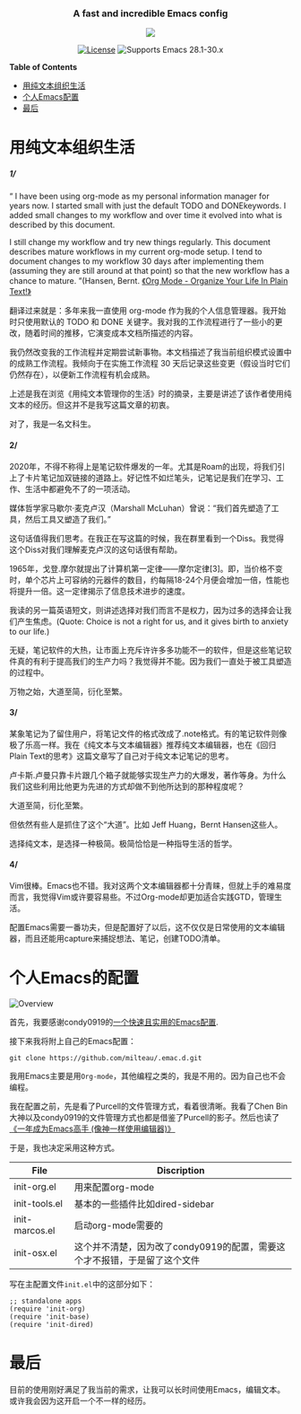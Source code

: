 <h3 align="center">A fast and incredible Emacs config</h3>

<p align="center">
  <img src="https://upload.wikimedia.org/wikipedia/commons/thumb/0/08/EmacsIcon.svg/120px-EmacsIcon.svg.png" />
</p>

<div align="center">
  
[![License](http://img.shields.io/:license-gpl3-blue.svg)](LICENSE)
![Supports Emacs 28.1-30.x](https://img.shields.io/badge/Supports-Emacs_28.1_--_30.x-blueviolet.svg?style=flat-square&logo=GNU%20Emacs&logoColor=white)

</div>

<!-- markdown-toc start - Don't edit this section. Run M-x markdown-toc-refresh-toc -->
**Table of Contents**
- [用纯文本组织生活](#用纯文本组织生活)
- [个人Emacs配置](#个人Emacs配置)
- [最后](#最后)

<!-- markdown-toc end -->

# 用纯文本组织生活

##### 1/

“ I have been using org-mode as my personal information manager for years now.  I started small with just the default TODO and DONEkeywords.  I added small changes to my workflow and over time it evolved into what is described by this document.

I still change my workflow and try new things regularly.  This document describes mature workflows in my current org-mode setup.  I tend to document changes to my workflow 30 days after implementing them (assuming they are still around at that point) so that the new workflow has a chance to mature. ”(Hansen, Bernt. [《Org Mode - Organize Your Life In Plain Text!》](http://doc.norang.ca/org-mode.html#HowToUseThisDocument.)

翻译过来就是：多年来我一直使用 org-mode 作为我的个人信息管理器。我开始时只使用默认的 TODO 和 DONE 关键字。我对我的工作流程进行了一些小的更改，随着时间的推移，它演变成本文档所描述的内容。

我仍然改变我的工作流程并定期尝试新事物。本文档描述了我当前组织模式设置中的成熟工作流程。我倾向于在实施工作流程 30 天后记录这些变更（假设当时它们仍然存在），以便新工作流程有机会成熟。

上述是我在浏览《用纯文本管理你的生活》时的摘录，主要是讲述了该作者使用纯文本的经历。但这并不是我写这篇文章的初衷。

对了，我是一名文科生。

#### 2/

2020年，不得不称得上是笔记软件爆发的一年。尤其是Roam的出现，将我们引上了卡片笔记加双链接的道路上。好记性不如烂笔头，记笔记是我们在学习、工作、生活中都避免不了的一项活动。

媒体哲学家马歇尔·麦克卢汉（Marshall McLuhan）曾说：“我们首先塑造了工具，然后工具又塑造了我们。”

这句话值得我们思考。在我正在写这篇的时候，我在群里看到一个Diss。我觉得这个Diss对我们理解麦克卢汉的这句话很有帮助。

1965年，戈登.摩尔就提出了计算机第一定律——摩尔定律[3]。即，当价格不变时，单个芯片上可容纳的元器件的数目，约每隔18-24个月便会增加一倍，性能也将提升一倍。这一定律揭示了信息技术进步的速度。

我读的另一篇英语短文，则讲述选择对我们而言不是权力，因为过多的选择会让我们产生焦虑。(Quote: Choice is not a right for us, and it gives birth to anxiety to our life.)

无疑，笔记软件的大热，让市面上充斥许许多多功能不一的软件，但是这些笔记软件真的有利于提高我们的生产力吗？我觉得并不能。因为我们一直处于被工具塑造的过程中。

万物之始，大道至简，衍化至繁。

#### 3/

某象笔记为了留住用户，将笔记文件的格式改成了.note格式。有的笔记软件则像极了乐高一样。我在《纯文本与文本编辑器》推荐纯文本编辑器，也在《回归Plain Text的思考》这篇文章写了自己对于纯文本记笔记的思考。

卢卡斯.卢曼只靠卡片跟几个箱子就能够实现生产力的大爆发，著作等身。为什么我们这些利用比他更为先进的方式却做不到他所达到的那种程度呢？

大道至简，衍化至繁。

但依然有些人是抓住了这个“大道”。比如 Jeff Huang，Bernt Hansen这些人。

选择纯文本，是选择一种极简。极简恰恰是一种指导生活的哲学。

#### 4/

Vim很棒。Emacs也不错。我对这两个文本编辑器都十分青睐，但就上手的难易度而言，我觉得Vim或许要容易些。不过Org-mode却更加适合实践GTD，管理生活。

配置Emacs需要一番功夫，但是配置好了以后，这不仅仅是日常使用的文本编辑器，而且还能用capture来捕捉想法、笔记，创建TODO清单。

# 个人Emacs的配置

![Overview](https://p.ipic.vip/yvix75.png)

首先，我要感谢condy0919的[一个快速且实用的Emacs配置](https://github.com/condy0919/.emacs.d/blob/master/README.md).

接下来我将附上自己的Emacs配置：

```
git clone https://github.com/milteau/.emac.d.git
```

我用Emacs主要是用`Org-mode`，其他编程之类的，我是不用的。因为自己也不会编程。

我在配置之前，先是看了Purcell的文件管理方式，看着很清晰。我看了Chen Bin 大神以及condy0919的文件管理方式也都是借鉴了Purcell的影子。然后也读了[《一年成为Emacs高手 (像神一样使用编辑器)》](https://github.com/redguardtoo/mastering-emacs-in-one-year-guide/blob/master/guide-zh.org)

于是，我也决定采用这种方式。

|File|Discription|
|-----------|-----------|
|init-org.el|用来配置org-mode|
|init-tools.el|基本的一些插件比如dired-sidebar|
|init-marcos.el|启动org-mode需要的|
|init-osx.el|这个并不清楚，因为改了condy0919的配置，需要这个才不报错，于是留了这个文件|

写在主配置文件`init.el`中的这部分如下：

```
;; standalone apps
(require 'init-org)
(require 'init-base)
(require 'init-dired)
```
# 最后

目前的使用刚好满足了我当前的需求，让我可以长时间使用Emacs，编辑文本。或许我会因为这开启一个不一样的经历。
